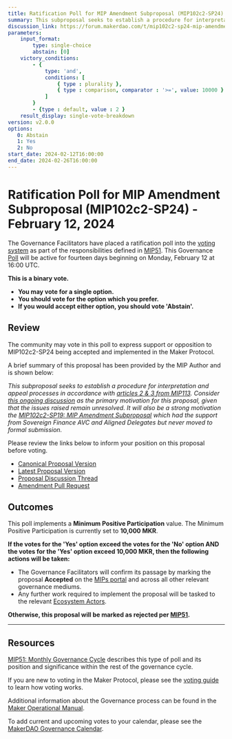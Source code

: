 ```yaml
---
title: Ratification Poll for MIP Amendment Subproposal (MIP102c2-SP24) - February 12, 2024
summary: This subproposal seeks to establish a procedure for interpretation and appeal processes in accordance with articles 2 & 3 from MIP113.
discussion_link: https://forum.makerdao.com/t/mip102c2-sp24-mip-amendment-subproposal/23392
parameters:
    input_format:
        type: single-choice
        abstain: [0]
    victory_conditions:
        - {
            type: 'and',
            conditions: [
                { type : plurality },
                { type : comparison, comparator : '>=', value: 10000 }
            ]
        }
        - {type : default, value : 2 }
    result_display: single-vote-breakdown
version: v2.0.0
options:
   0: Abstain
   1: Yes
   2: No
start_date: 2024-02-12T16:00:00
end_date: 2024-02-26T16:00:00
---
```

# Ratification Poll for MIP Amendment Subproposal (MIP102c2-SP24) - February 12, 2024

The Governance Facilitators have placed a ratification poll into the [voting system](https://vote.makerdao.com/polling) as part of the responsibilities defined in [MIP51](https://mips.makerdao.com/mips/details/MIP51). This Governance [Poll](https://manual.makerdao.com/governance/governance-cycle/weekly-governance-cycle#weekly-governance-cycle-definitions-mip16c1) will be active for fourteen days beginning on Monday, February 12 at 16:00 UTC.

**This is a binary vote.**
- **You may vote for a single option.**
- **You should vote for the option which you prefer.**
- **If you would accept either option, you should vote 'Abstain'.**

## Review

The community may vote in this poll to express support or opposition to MIP102c2-SP24 being accepted and implemented in the Maker Protocol.

A brief summary of this proposal has been provided by the MIP Author and is shown below:

*This subproposal seeks to establish a procedure for interpretation and appeal processes in accordance with [articles 2 & 3 from MIP113](https://mips.makerdao.com/mips/details/MIP113#2-atlas-immutable-alignment-artifact). Consider [this ongoing discussion](https://forum.makerdao.com/t/participation-requirements-for-ads-that-follow-sovereign-finance-avc/21800) as the primary motivation for this proposal, given that the issues raised remain unresolved. It will also be a strong motivation the [MIP102c2-SP19: MIP Amendment Subproposal](https://forum.makerdao.com/t/mip102c2-sp19-mip-amendment-subproposal/22335) which had the support from Sovereign Finance AVC and Aligned Delegates but never moved to formal submission.*

Please review the links below to inform your position on this proposal before voting.
* [Canonical Proposal Version](https://github.com/makerdao/mips/blob/2a983461b1684423482fa396a7c038f0352790be/MIP102/MIP102c2-Subproposals/MIP102c2-SP24.md)
* [Latest Proposal Version](https://mips.makerdao.com/mips/details/MIP102c2SP24)
* [Proposal Discussion Thread](https://forum.makerdao.com/t/mip102c2-sp24-mip-amendment-subproposal/23392)
* [Amendment Pull Request](https://github.com/makerdao/mips/pull/1051)

## Outcomes

This poll implements a **Minimum Positive Participation** value. The Minimum Positive Participation is currently set to **10,000 MKR**.

**If the votes for the 'Yes' option exceed the votes for the 'No' option AND the votes for the 'Yes' option exceed 10,000 MKR, then the following actions will be taken:**
* The Governance Facilitators will confirm its passage by marking the proposal **Accepted** on the [MIPs portal](https://mips.makerdao.com/mips/list) and across all other relevant governance mediums.
* Any further work required to implement the proposal will be tasked to the relevant [Ecosystem Actors](https://mips.makerdao.com/mips/details/MIP101#7-professional-actors).

**Otherwise, this proposal will be marked as rejected per [MIP51](https://mips.makerdao.com/mips/details/MIP51#mip51c2-ratification-poll).**

---

## Resources

[MIP51: Monthly Governance Cycle](https://mips.makerdao.com/mips/details/MIP51) describes this type of poll and its position and significance within the rest of the governance cycle.

If you are new to voting in the Maker Protocol, please see the [voting guide](https://manual.makerdao.com/governance/voting-in-makerdao/on-chain-governance) to learn how voting works.

Additional information about the Governance process can be found in the [Maker Operational Manual](https://manual.makerdao.com).

To add current and upcoming votes to your calendar, please see the [MakerDAO Governance Calendar](https://manual.makerdao.com/makerdao/calendars/governance-calendar).

